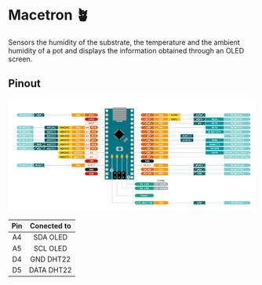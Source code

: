 # Macetron 🪴

Sensors the humidity of the substrate, the temperature and the ambient humidity of a pot and displays the information obtained through an OLED screen.

## Pinout
![alt text](Doc/ArduinoNanoPinout.png)

| **Pin** | **Conected to** |
|:--------:|:---------------:|
| A4 | SDA OLED |
| A5 | SCL OLED |
| D4 | GND DHT22 |
| D5 | DATA DHT22 |
